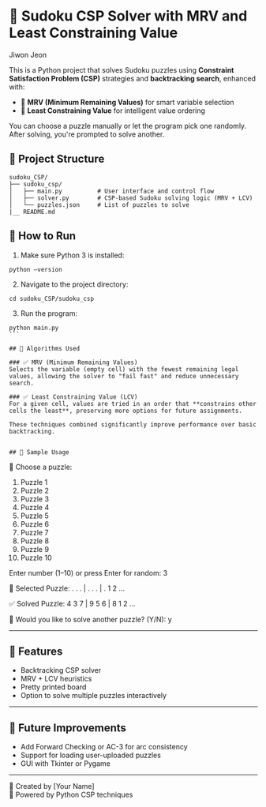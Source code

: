 # 🧩 Sudoku CSP Solver with MRV and Least Constraining Value

Jiwon Jeon

This is a Python project that solves Sudoku puzzles using **Constraint Satisfaction Problem (CSP)** strategies and **backtracking search**, enhanced with:

- 🧠 **MRV (Minimum Remaining Values)** for smart variable selection
- 🧩 **Least Constraining Value** for intelligent value ordering

You can choose a puzzle manually or let the program pick one randomly. After solving, you're prompted to solve another.

## 📂 Project Structure

```
sudoku_CSP/
├── sudoku_csp/
│   ├── main.py          # User interface and control flow
│   ├── solver.py        # CSP-based Sudoku solving logic (MRV + LCV)
│   └── puzzles.json     # List of puzzles to solve
|__ README.md
```

## 🚀 How to Run

1. Make sure Python 3 is installed:

```
python –version
```

2. Navigate to the project directory:

```
cd sudoku_CSP/sudoku_csp
```

3. Run the program:

````
python main.py
```

## 🧠 Algorithms Used

### ✅ MRV (Minimum Remaining Values)
Selects the variable (empty cell) with the fewest remaining legal values, allowing the solver to "fail fast" and reduce unnecessary search.

### ✅ Least Constraining Value (LCV)
For a given cell, values are tried in an order that **constrains other cells the least**, preserving more options for future assignments.

These techniques combined significantly improve performance over basic backtracking.


## 📘 Sample Usage
````

🧩 Choose a puzzle:

1. Puzzle 1
2. Puzzle 2
3. Puzzle 3
4. Puzzle 4
5. Puzzle 5
6. Puzzle 6
7. Puzzle 7
8. Puzzle 8
9. Puzzle 9
10. Puzzle 10

Enter number (1–10) or press Enter for random: 3

🧩 Selected Puzzle:
. . . | . . . | . 1 2
…

✅ Solved Puzzle:
4 3 7 | 9 5 6 | 8 1 2
…

🔁 Would you like to solve another puzzle? (Y/N): y

---

## 🔧 Features

- Backtracking CSP solver
- MRV + LCV heuristics
- Pretty printed board
- Option to solve multiple puzzles interactively

---

## 📝 Future Improvements

- Add Forward Checking or AC-3 for arc consistency
- Support for loading user-uploaded puzzles
- GUI with Tkinter or Pygame

---

👤 Created by [Your Name]  
🔗 Powered by Python CSP techniques
